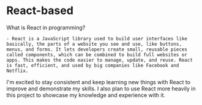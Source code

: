 # React-based

What is React in programming?

    - React is a JavaScript library used to build user interfaces like basically, the parts of a website you see and use, like buttons, menus, and forms. It lets developers create small, reusable pieces called components, which can be combined to build full websites or apps. This makes the code easier to manage, update, and reuse. React is fast, efficient, and used by big companies like Facebook and Netflix.


I'm excited to stay consistent and keep learning new things with React to improve and demonstrate my skills. I also plan to use React more heavily in this project to showcase my knowledge and experience with it.
